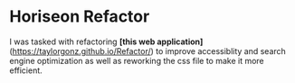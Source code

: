 # Horiseon Refactor

I was tasked with refactoring **[this web application]**(https://taylorgonz.github.io/Refactor/) to improve accessiblity and search engine optimization as well as reworking the css file to make it more efficient.


